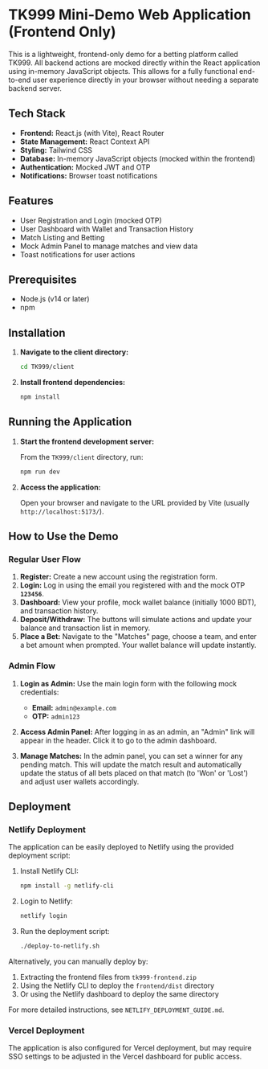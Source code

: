 # TK999 Mini-Demo Web Application (Frontend Only)

This is a lightweight, frontend-only demo for a betting platform called TK999. All backend actions are mocked directly within the React application using in-memory JavaScript objects. This allows for a fully functional end-to-end user experience directly in your browser without needing a separate backend server.

## Tech Stack

- **Frontend:** React.js (with Vite), React Router
- **State Management:** React Context API
- **Styling:** Tailwind CSS
- **Database:** In-memory JavaScript objects (mocked within the frontend)
- **Authentication:** Mocked JWT and OTP
- **Notifications:** Browser toast notifications

## Features

- User Registration and Login (mocked OTP)
- User Dashboard with Wallet and Transaction History
- Match Listing and Betting
- Mock Admin Panel to manage matches and view data
- Toast notifications for user actions

## Prerequisites

- Node.js (v14 or later)
- npm

## Installation

1.  **Navigate to the client directory:**
    ```bash
    cd TK999/client
    ```
2.  **Install frontend dependencies:**
    ```bash
    npm install
    ```

## Running the Application

1.  **Start the frontend development server:**

    From the `TK999/client` directory, run:
    ```bash
    npm run dev
    ```

2.  **Access the application:**

    Open your browser and navigate to the URL provided by Vite (usually `http://localhost:5173/`).

## How to Use the Demo

### Regular User Flow

1.  **Register:** Create a new account using the registration form.
2.  **Login:** Log in using the email you registered with and the mock OTP **`123456`**.
3.  **Dashboard:** View your profile, mock wallet balance (initially 1000 BDT), and transaction history.
4.  **Deposit/Withdraw:** The buttons will simulate actions and update your balance and transaction list in memory.
5.  **Place a Bet:** Navigate to the "Matches" page, choose a team, and enter a bet amount when prompted. Your wallet balance will update instantly.

### Admin Flow

1.  **Login as Admin:** Use the main login form with the following mock credentials:
    -   **Email:** `admin@example.com`
    -   **OTP:** `admin123`

2.  **Access Admin Panel:** After logging in as an admin, an "Admin" link will appear in the header. Click it to go to the admin dashboard.
3.  **Manage Matches:** In the admin panel, you can set a winner for any pending match. This will update the match result and automatically update the status of all bets placed on that match (to 'Won' or 'Lost') and adjust user wallets accordingly.

## Deployment

### Netlify Deployment

The application can be easily deployed to Netlify using the provided deployment script:

1. Install Netlify CLI:
   ```bash
   npm install -g netlify-cli
   ```

2. Login to Netlify:
   ```bash
   netlify login
   ```

3. Run the deployment script:
   ```bash
   ./deploy-to-netlify.sh
   ```

Alternatively, you can manually deploy by:
1. Extracting the frontend files from `tk999-frontend.zip`
2. Using the Netlify CLI to deploy the `frontend/dist` directory
3. Or using the Netlify dashboard to deploy the same directory

For more detailed instructions, see `NETLIFY_DEPLOYMENT_GUIDE.md`.

### Vercel Deployment

The application is also configured for Vercel deployment, but may require SSO settings to be adjusted in the Vercel dashboard for public access.